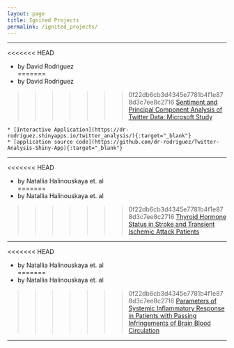 ```yaml
---
layout: page
title: Ignited Projects
permalink: /ignited_projects/
---
```


---
<<<<<<< HEAD
* by David Rodriguez   
=======
* by David Rodriguez
>>>>>>> 0f22db6cb3d4345e7781b4f1e878d3c7ee8c2716
[Sentiment and Principal Component Analysis of Twitter Data: Microsoft Study](/ignited_projects/2016-04__David_Rodriguez/microsoft_analysis/)   


    * [Interactive Application](https://dr-rodriguez.shinyapps.io/twitter_analysis/){:target="_blank"}
    * [application source code](https://github.com/dr-rodriguez/Twitter-Analysis-Shiny-App){:target="_blank"}

---       

<<<<<<< HEAD
* by Natallia Halinouskaya et. al    
=======
* by Natallia Halinouskaya et. al 
>>>>>>> 0f22db6cb3d4345e7781b4f1e878d3c7ee8c2716
[Thyroid Hormone Status in Stroke and Transient Ischemic Attack Patients](/ignited_projects/2016__Natallia_Halinouskaya/thyroid_hormone_status/thyroid_hormone_status/)   

    
---       

<<<<<<< HEAD
* by Natallia Halinouskaya et. al   
=======
* by Natallia Halinouskaya et. al
>>>>>>> 0f22db6cb3d4345e7781b4f1e878d3c7ee8c2716
[Parameters of Systemic Inflammatory Response in Patients with Passing Infringements of Brain Blood Circulation](/ignited_projects/2016__Natallia_Halinouskaya/param_of_systemic_infl_response/param_of_systemic_infl_response/)   

---

        